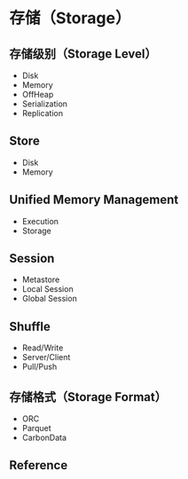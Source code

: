 # 存储（Storage）

## 存储级别（Storage Level）

* Disk
* Memory
* OffHeap
* Serialization
* Replication

## Store

* Disk
* Memory

## Unified Memory Management

* Execution
* Storage

## Session

* Metastore
* Local Session
* Global Session

## Shuffle

* Read/Write
* Server/Client
* Pull/Push

## 存储格式（Storage Format）

* ORC
* Parquet
* CarbonData

## Reference

